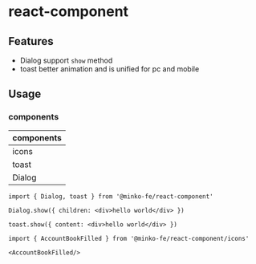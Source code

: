 # react-component

## Features

- Dialog support `show` method
- toast better animation and is unified for pc and mobile

## Usage

### components

| components
| -------- 
| icons
| toast       
| Dialog   


```tsx
import { Dialog, toast } from '@minko-fe/react-component'

Dialog.show({ children: <div>hello world</div> })

toast.show({ content: <div>hello world</div> })
```


```tsx
import { AccountBookFilled } from '@minko-fe/react-component/icons'

<AccountBookFilled/>
```
